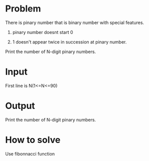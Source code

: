 # Problem
There is pinary number that is binary number with special features.

1. pinary number doesnt start 0

2. 1 doesn't appear twice in succession at pinary number.

Print the number of N-digit pinary numbers.

# Input
First line is N(1<=N<=90)

# Output
Print the number of N-digit pinary numbers.

# How to solve

Use fibonnacci function